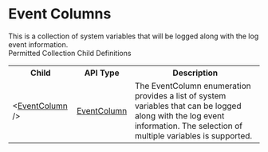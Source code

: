 # Event Columns

<div class="LanguageSummary"><div class ="SummaryItem">This is a collection of system variables that will be logged along with the log event information.</div></div><div class="SchemaBindingGroup"><div class="SchemaBindingGroupHeader">Permitted Collection Child Definitions</div><table id="SchemaBindingList" class="SchemaBindingList"><tbody><tr><th class="SchemaBindingNameColumnHeader">Child</th><th class="SchemaBindingTypeColumnHeader">API Type</th><th class="SchemaBindingSummaryColumnHeader">Description</th></tr><tr class="cd0"><td class="SchemaBindingName"><span class="punc">&lt;</span><a href=Varigence.Languages.Biml.Task.EventColumn.html">EventColumn</a><span class="punc"> /&gt;</span></td><td class="SchemaBindingType"><a href="../api-reference/Varigence.Languages.Biml.Task.EventColumn.html">EventColumn</a></td><td class="SchemaBindingSummary">The EventColumn enumeration provides a list of system variables that can be logged along with the log event information.  The selection of multiple variables is supported.</td></tr></tbody></table></div>